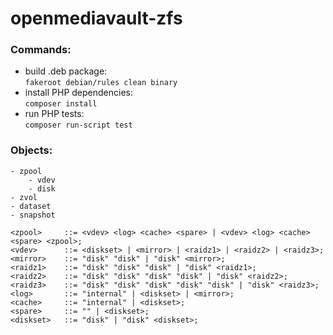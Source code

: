openmediavault-zfs
==================

### Commands:

- build .deb package:  
  ``fakeroot debian/rules clean binary``
- install PHP dependencies:  
  ``composer install``
- run PHP tests:  
  ``composer run-script test``

### Objects:

```
- zpool
    - vdev
    - disk
- zvol
- dataset
- snapshot

<zpool>		::= <vdev> <log> <cache> <spare> | <vdev> <log> <cache> <spare> <zpool>;
<vdev>		::= <diskset> | <mirror> | <raidz1> | <raidz2> | <raidz3>;
<mirror>	::= "disk" "disk" | "disk" <mirror>;
<raidz1>	::= "disk" "disk" "disk" | "disk" <raidz1>;
<raidz2>	::= "disk" "disk" "disk" "disk" | "disk" <raidz2>;
<raidz3>	::= "disk" "disk" "disk" "disk" "disk" | "disk" <raidz3>;
<log>		::= "internal" | <diskset> | <mirror>;
<cache>		::=	"internal" | <diskset>;
<spare>		::= "" | <diskset>;
<diskset>	::= "disk" | "disk" <diskset>;
```
